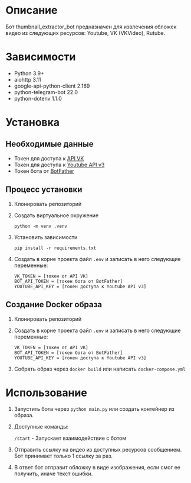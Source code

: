 # Описание
Бот thumbnail_extractor_bot предназначен для извлечения обложек видео из следующих ресурсов: Youtube, VK (VKVideo), Rutube.

# Зависимости
- Python 3.9+
- aiohttp 3.11
- google-api-python-client 2.169
- python-telegram-bot 22.0
- python-dotenv 1.1.0

# Установка
## Необходимые данные
- Токен для доступа к [API VK](https://dev.vk.com/ru/api/access-token/getting-started)
- Токен для доступа к [Youtube API v3](https://developers.google.com/youtube/v3)
- Токен бота от [BotFather](https://t.me/BotFather)

## Процесс установки
1. Клонировать репозиторий
2. Создать виртуальное окружение 

    <code>python -m venv .venv</code>

3. Установить зависимости
    
    <code>pip install -r requirements.txt</code>

4. Создать в корне проекта файл <code>.env</code> и записать в него следующие переменные:

    <code>VK_TOKEN = [токен от API VK]</code>  
    <code>BOT_API_TOKEN = [токен бота от BotFather]</code>  
    <code>YOUTUBE_API_KEY = [токен доступа к Youtube API v3]</code>

## Создание Docker образа
1. Клонировать репозиторий
2. Создать в корне проекта файл <code>.env</code> и записать в него следующие переменные:

    <code>VK_TOKEN = [токен от API VK]</code>  
    <code>BOT_API_TOKEN = [токен бота от BotFather]</code>  
    <code>YOUTUBE_API_KEY = [токен доступа к Youtube API v3]</code>

3. Собрать образ через <code>docker build</code> или написать <code>docker-compose.yml</code>

# Использование
1. Запустить бота через <code>python main.py</code> или создать контейнер из образа.
2. Доступные команды:

    <code>/start</code> - Запускает взаимодействие с ботом

3. Отправить ссылку на видео из доступных ресурсов сообщением. Бот принимает только 1 ссылку за раз.
4. В ответ бот отправит обложку в виде изображения, если смог ее получить, иначе текст ошибки.